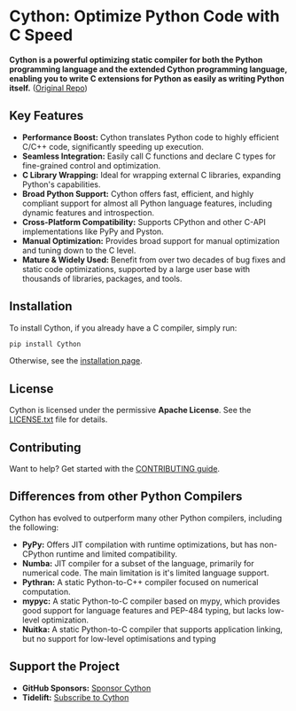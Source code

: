 # Cython: Optimize Python Code with C Speed

**Cython is a powerful optimizing static compiler for both the Python programming language and the extended Cython programming language, enabling you to write C extensions for Python as easily as writing Python itself.** ([Original Repo](https://github.com/cython/cython))

## Key Features

*   **Performance Boost:** Cython translates Python code to highly efficient C/C++ code, significantly speeding up execution.
*   **Seamless Integration:** Easily call C functions and declare C types for fine-grained control and optimization.
*   **C Library Wrapping:** Ideal for wrapping external C libraries, expanding Python's capabilities.
*   **Broad Python Support:** Cython offers fast, efficient, and highly compliant support for almost all Python language features, including dynamic features and introspection.
*   **Cross-Platform Compatibility:** Supports CPython and other C-API implementations like PyPy and Pyston.
*   **Manual Optimization:** Provides broad support for manual optimization and tuning down to the C level.
*   **Mature & Widely Used:** Benefit from over two decades of bug fixes and static code optimizations, supported by a large user base with thousands of libraries, packages, and tools.

## Installation

To install Cython, if you already have a C compiler, simply run:

```bash
pip install Cython
```

Otherwise, see the [installation page](https://docs.cython.org/en/latest/src/quickstart/install.html).

## License

Cython is licensed under the permissive **Apache License**.  See the [LICENSE.txt](https://github.com/cython/cython/blob/master/LICENSE.txt) file for details.

## Contributing

Want to help? Get started with the [CONTRIBUTING guide](https://github.com/cython/cython/blob/master/docs/CONTRIBUTING.rst).

## Differences from other Python Compilers

Cython has evolved to outperform many other Python compilers, including the following:

*   **PyPy:**  Offers JIT compilation with runtime optimizations, but has non-CPython runtime and limited compatibility.
*   **Numba:** JIT compiler for a subset of the language, primarily for numerical code. The main limitation is it's limited language support.
*   **Pythran:** A static Python-to-C++ compiler focused on numerical computation.
*   **mypyc:**  A static Python-to-C compiler based on mypy, which provides good support for language features and PEP-484 typing, but lacks low-level optimization.
*   **Nuitka:**  A static Python-to-C compiler that supports application linking, but no support for low-level optimisations and typing

## Support the Project

*   **GitHub Sponsors:** [Sponsor Cython](https://github.com/users/scoder/sponsorship)
*   **Tidelift:** [Subscribe to Cython](https://tidelift.com/subscription/pkg/pypi-cython)